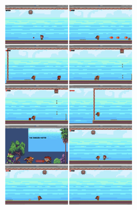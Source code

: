 <p float="left">
  <img src="images/Death.png" width="200"/>
  <img src="images/FireAttack.png" width="200"/>
  <img src="images/FireEnemy.png" width="200"/>
  <img src="images/FireTrapActive.png" width="200"/>
  <img src="images/FireTrap.png" width="200"/>
  <img src="images/FirstSpawn.png" width="200"/>
  <img src="images/MainMenu.png" width="200"/>
  <img src="images/MeeleEnemy.png" width="200"/>
  <img src="images/Moving_Saw.png" width="200"/>
  <img src="images/SpikeBox_Trap.png" width="200"/>
</p>
